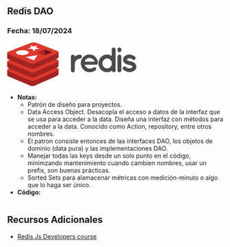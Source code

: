 ## Redis DAO

### Fecha: 18/07/2024

<img src="images/redis.png" alt="Gráfico de Introducción" width="300">

- **Notas:**
  - Patrón de diseño para proyectos.
  - Data Access Object. Desacopla el acceso a datos de la interfaz que se usa para acceder a la data. Diseña una interfaz con métodos para acceder a la data. Conocido como Action, repository, entre otros nombres.
  - El patron consiste entonces de las interfaces DAO, los objetos de dominio (data pura) y las implementaciones DAO.
  - Manejar todas las keys desde un solo punto en el código, minimzando mantenimiento cuando cambien nombres, usar un prefix, son buenas prácticas.
  - Sorted Sets para alamacenar métricas con medición-minuto o algo que lo haga ser único.
- **Código:**
  ```javascript

  ```

## Recursos Adicionales
- [Redis Js Developers course](https://university.redis.com/courses/ru102js/)
